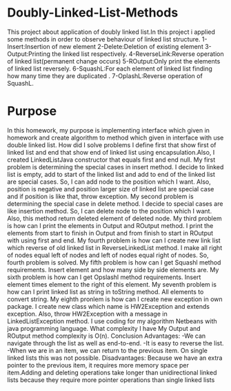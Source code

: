 # Doubly-Linked-List-Methods
This project about application of doubly linked list.In this project i applied some methods in order to observe behaviour of linked list structure. 1-Insert:Insertion of new element 2-Delete:Deletion of existing element 3-Output:Printing the linked list respectively. 4-ReverseLink:Reverse operation of linked list(permanent change occurs) 5-ROutput:Only print the elements of linked list reversely. 6-SquashL:For each element of linked list finding how many time they are duplicated . 7-OplashL:Reverse operation of SquashL.
# Purpose
In this homework, my purpose is implementing interface which  given in homework and create algorithm to method which given in interface with use double linked list.
How did I solve problems
I define first that show first of linked list and end that show end of linked list using encapsulation.Also, I created LinkedListJava constructor that equals first and end null.
My first problem is determining the special cases in insert method. I decide to linked list is empty, add to start of the linked list and add to end of the linked list are special cases. So, I can add node to the position which I want. Also, position is negative and position larger size of linked list are special case and if position is like that, throw exception.
My second problem is determining the special case in delete method. I decide to special cases are like insertion method. So, I can delete node to the position which I want. Also, this method return deleted element of deleted node.
My third problem is how can I print the elements in Output and ROutput method. I print the elements from start to finish in Output and from finish to start in ROutput with using first and end.
My fourth problem is how can I create new link list which reverse of old linked list in ReverseLinkedList method. I make all  right of nodes equal left of nodes and left of nodes equal right of nodes. So, fourth problem is solved.
My fifth problem is how can I get Squashl method requirements. Insert element and how many side by side elements are.
My sixth problem is how can I get Opslashl method requirements. Insert element times element to the right of this element.
My seventh problem is how can I print linked list as string in toString method. All elements to convert string.
My eighth pronlem is how can I create new exception in own package. I create new class which name is HW2Exception and extends exception. Also, throw HW2Exception with a message in LinkedListException method.
I use coding for my algorithm Netbeans with java programming language.
What complexity I have
My Output and ROutput method complexity is O(n).
Conclusion
Advantages: 
 -We can navigate through the list as well as end-to-end.
 -It is easy to reverse the list.
-When we are in an item, we can return to the previous item. On single linked lists this was not possible.
Disadvantages: 
Because we have an extra pointer to the previous item, it requires more memory space per item.Adding and deleting operations take longer than unidirectional linked lists because they require more pointer operations than single linked lists
